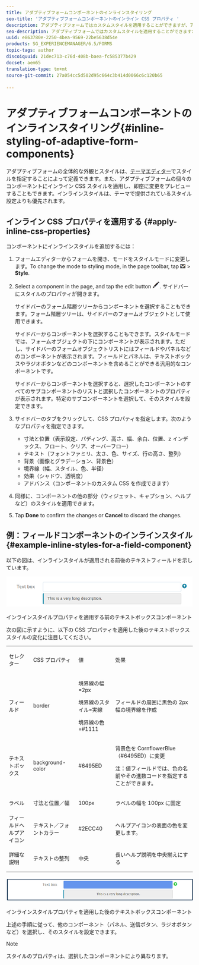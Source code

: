 ```yaml
---
title: アダプティブフォームコンポーネントのインラインスタイリング
seo-title: 'アダプティブフォームコンポーネントのインライン CSS プロパティ '
description: アダプティブフォームではカスタムスタイルを適用することができますが、アダプティブフォームの個々のコンポーネントにインライン CSS プロパティを適用することもできます。
seo-description: アダプティブフォームではカスタムスタイルを適用することができますが、アダプティブフォームの個々のコンポーネントにインライン CSS プロパティを適用することもできます。
uuid: e863780e-2250-4bea-9569-22be5638d54e
products: SG_EXPERIENCEMANAGER/6.5/FORMS
topic-tags: author
discoiquuid: 21dec713-c76d-408b-baea-fc585377b429
docset: aem65
translation-type: tm+mt
source-git-commit: 27a054cc5d502d95c664c3b414d0066c6c120b65

---
```



# アダプティブフォームコンポーネントのインラインスタイリング{#inline-styling-of-adaptive-form-components}

アダプティブフォームの全体的な外観とスタイルは、[テーマエディター](../../forms/using/themes.md)でスタイルを指定することによって定義できます。また、アダプティブフォームの個々のコンポーネントにインライン CSS スタイルを適用し、即座に変更をプレビューすることもできます。インラインスタイルは、テーマで提供されているスタイル設定よりも優先されます。

## インライン CSS プロパティを適用する {#apply-inline-css-properties}

コンポーネントにインラインスタイルを追加するには：

1. フォームエディターからフォームを開き、モードをスタイルモードに変更します。To change the mode to styling mode, in the page toolbar, tap ![canvas-drop-down](assets/canvas-drop-down.png) > **Style**.
1. Select a component in the page, and tap the edit button ![edit-button](assets/edit-button.png). サイドバーにスタイルのプロパティが開きます。

   サイドバーのフォーム階層ツリーからコンポーネントを選択することもできます。フォーム階層ツリーは、サイドバーのフォームオブジェクトとして使用できます。

   サイドバーからコンポーネントを選択することもできます。スタイルモードでは、フォームオブジェクトの下にコンポーネントが表示されます。ただし、サイドバーのフォームオブジェクトリストにはフィールドやパネルなどのコンポーネントが表示されます。フィールドとパネルは、テキストボックスやラジオボタンなどのコンポーネントを含めることができる汎用的なコンポーネントです。

   サイドバーからコンポーネントを選択すると、選択したコンポーネントのすべてのサブコンポーネントのリストと選択したコンポーネントのプロパティが表示されます。特定のサブコンポーネントを選択して、そのスタイルを設定できます。

1. サイドバーのタブをクリックして、CSS プロパティを指定します。次のようなプロパティを指定できます。

   * 寸法と位置（表示設定、パディング、高さ、幅、余白、位置、z インデックス、フロート、クリア、オーバーフロー）
   * テキスト（フォントファミリ、太さ、色、サイズ、行の高さ、整列）
   * 背景（画像とグラデーション、背景色）
   * 境界線（幅、スタイル、色、半径）
   * 効果（シャドウ、透明度）
   * アドバンス（コンポーネントのカスタム CSS を作成できます）

1. 同様に、コンポーネントの他の部分（ウィジェット、キャプション、ヘルプなど）のスタイルを適用できます。
1. Tap **Done** to confirm the changes or **Cancel** to discard the changes.

## 例：フィールドコンポーネントのインラインスタイル {#example-inline-styles-for-a-field-component}

以下の図は、インラインスタイルが適用される前後のテキストフ&#x200B;&#x200B;ィールドを示しています。

![インラインスタイルが適用される前のテキストボックスコンポーネント](assets/no-style.png)

インラインスタイルプロパティを適用する前のテキストボックスコンポーネント

次の図に示すように、以下の CSS プロパティを適用した後のテキストボックススタイルの変化に注目してください。

<table>
 <tbody>
  <tr>
   <td><p>セレクター</p> </td>
   <td><p>CSS プロパティ</p> </td>
   <td><p>値</p> </td>
   <td><p>効果</p> </td>
  </tr>
  <tr>
   <td><p>フィールド</p> </td>
   <td><p>border</p> </td>
   <td><p>境界線の幅=2px</p> <p>境界線のスタイル=実線</p> <p>境界線の色=#1111</p> </td>
   <td><p>フィールドの周囲に黒色の 2px 幅の境界線を作成</p> </td>
  </tr>
  <tr>
   <td><p>テキストボックス</p> </td>
   <td><p>background-color</p> </td>
   <td><p>#6495ED</p> </td>
   <td><p>背景色を CornflowerBlue （#6495ED）に変更</p> <p>注：値フィールドでは、色の名前やその進数コードを指定することができます。</p> </td>
  </tr>
  <tr>
   <td><p>ラベル</p> </td>
   <td><p>寸法と位置／幅</p> </td>
   <td><p>100px</p> </td>
   <td><p>ラベルの幅を 100px に固定</p> </td>
  </tr>
  <tr>
   <td>フィールドヘルプアイコン</td>
   <td>テキスト／フォントカラー</td>
   <td>#2ECC40</td>
   <td>ヘルプアイコンの表面の色を変更します。</td>
  </tr>
  <tr>
   <td><p>詳細な説明</p> </td>
   <td><p>テキストの整列</p> </td>
   <td><p>中央</p> </td>
   <td><p>長いヘルプ説明を中央揃えにする</p> </td>
  </tr>
 </tbody>
</table>

![インラインスタイルが適用された後のテキストボックスのスタイル](assets/applied-style.png)

インラインスタイルプロパティを適用した後のテキストボックスコンポーネント

上述の手順に従って、他のコンポーネント（パネル、送信ボタン、ラジオボタンなど）を選択し、そのスタイルを設定できます。

>[!NOTE]
>
>スタイルのプロパティは、選択したコンポーネントにより異なります。

